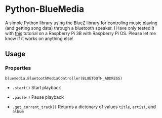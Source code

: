 # Python-BlueMedia
A simple Python library using the BlueZ library for controling music playing (and getting song data) through a bluetooth speaker. I Have only tested it with [this](https://forums.raspberrypi.com/viewtopic.php?t=235519) tutorial on a Raspberry Pi 3B with Raspberry Pi OS. Please let me know if it works on anything else!

## Usage

### Properties

`bluemedia.BluetoothMediaController(BLUETOOTH_ADDRESS)`

 - `.start()` Start playback
   
 - `.pause()` Pause playback

 - `.get_current_track()` Returns a dictonary of values `title`, `artist`, and `album`
